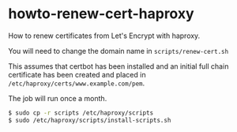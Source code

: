 # howto-renew-cert-haproxy

How to renew certificates from Let's Encrypt with haproxy.

You will need to change the domain name in `scripts/renew-cert.sh`

This assumes that certbot has been installed and an initial full chain certificate
has been created and placed in `/etc/haproxy/certs/www.example.com/pem`.

The job will run once a month.

```bash
$ sudo cp -r scripts /etc/haproxy/scripts
$ sudo /etc/haproxy/scripts/install-scripts.sh
```
